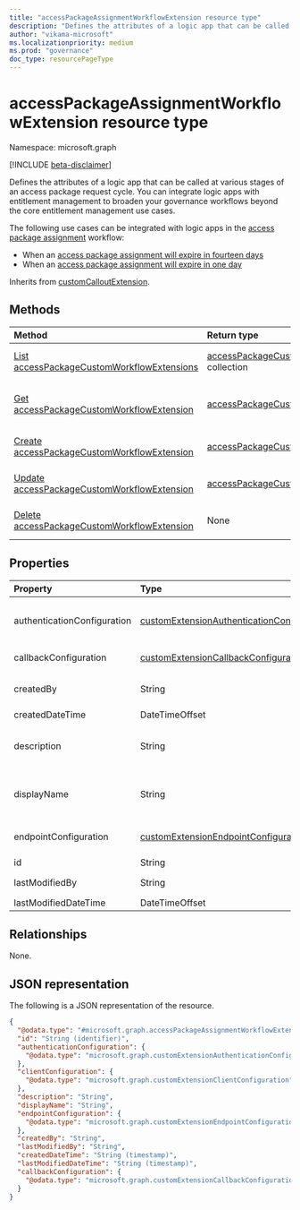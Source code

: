 ```yaml
---
title: "accessPackageAssignmentWorkflowExtension resource type"
description: "Defines the attributes of a logic app that can be called at various stages of an access package assignment cycle."
author: "vikama-microsoft"
ms.localizationpriority: medium
ms.prod: "governance"
doc_type: resourcePageType
---
```


# accessPackageAssignmentWorkflowExtension resource type

Namespace: microsoft.graph

[!INCLUDE [beta-disclaimer](../../includes/beta-disclaimer.md)]

Defines the attributes of a logic app that can be called at various stages of an access package request cycle. You can integrate logic apps with entitlement management to broaden your governance workflows beyond the core entitlement management use cases. 

The following use cases can be integrated with logic apps in the [access package assignment](accesspackageassignment.md) workflow:
- When an [access package assignment will expire in fourteen days](accesspackageassignment.md)
- When an [access package assignment will expire in one day](accesspackageassignment.md)

Inherits from [customCalloutExtension](../resources/customcalloutextension.md).

## Methods
|Method|Return type|Description|
|:---|:---|:---|
|[List accessPackageCustomWorkflowExtensions](../api/accesspackagecatalog-list-accesspackagecustomworkflowextensions.md)|[accessPackageCustomWorkflowExtension](../resources/accesspackageassignmentworkflowextension.md) collection|Get a list of the [accessPackageCustomWorkflowExtension](../resources/accesspackageassignmentworkflowextension.md) objects and their properties.|
|[Get accessPackageCustomWorkflowExtension](../api/accessPackagecustomworkflowextension-get.md#retrieve-a-custom-extension-for-use-with-an-access-package-assignment)|[accessPackageCustomWorkflowExtension](../resources/accesspackageassignmentworkflowextension.md)|Read the properties and relationships of an [accessPackageCustomWorkflowExtension](../resources/accesspackageassignmentworkflowextension.md) object.|
|[Create accessPackageCustomWorkflowExtension](../api/accesspackagecatalog-post-accesspackagecustomworkflowextensions.md#create-a-custom-extension-for-use-with-an-access-package-assignment)|[accessPackageCustomWorkflowExtension](../resources/accesspackageassignmentworkflowextension.md)|Update the properties of an [accessPackageCustomWorkflowExtension](../resources/accesspackageassignmentworkflowextension.md) object.|
|[Update accessPackageCustomWorkflowExtension](../api/accessPackagecustomworkflowextension-update.md)|[accessPackageCustomWorkflowExtension](../resources/accesspackageassignmentworkflowextension.md)|Update the properties of an [accessPackageCustomWorkflowExtension](../resources/accesspackageassignmentworkflowextension.md) object.|
|[Delete accessPackageCustomWorkflowExtension](../api/accessPackagecustomworkflowextension-delete.md)|None|Delete an [accessPackageCustomWorkflowExtension](../resources/accesspackageassignmentworkflowextension.md) object.|

## Properties
|Property|Type|Description|
|:---|:---|:---|
|authenticationConfiguration|[customExtensionAuthenticationConfiguration](../resources/customextensionauthenticationconfiguration.md)|Configuration for securing the API call to the logic app. For example, using OAuth client credentials flow. Inherited from [customCalloutExtension](../resources/customcalloutextension.md).|
|callbackConfiguration|[customExtensionCallbackConfiguration](../resources/customextensioncallbackconfiguration.md)|The callback configuration for a custom extension.|
|createdBy|String|The userPrincipalName of the user or identity of the subject that created this resource. Read-only.|
|createdDateTime|DateTimeOffset|When the entity was created.|
|description|String|Description for the customAccessPackageWorkflowExtension object. Inherited from [customCalloutExtension](../resources/customcalloutextension.md).|
|displayName|String|Display name for the customAccessPackageWorkflowExtension object. Inherited from [customCalloutExtension](../resources/customcalloutextension.md).|
|endpointConfiguration|[customExtensionEndpointConfiguration](../resources/customextensionendpointconfiguration.md)|The type and details for configuring the endpoint to call the logic app's workflow. Inherited from [customCalloutExtension](../resources/customcalloutextension.md).|
|id|String|Read-only.|
|lastModifiedBy|String|The userPrincipalName of the identity that last modified the entity. |
|lastModifiedDateTime|DateTimeOffset|When the entity was last modified.|

## Relationships
None.

## JSON representation
The following is a JSON representation of the resource.
<!-- {
  "blockType": "resource",
  "keyProperty": "id",
  "@odata.type": "microsoft.graph.accessPackageAssignmentWorkflowExtension",
  "baseType": "microsoft.graph.customCalloutExtension",
  "openType": false
}
-->
``` json
{
  "@odata.type": "#microsoft.graph.accessPackageAssignmentWorkflowExtension",
  "id": "String (identifier)",
  "authenticationConfiguration": {
    "@odata.type": "microsoft.graph.customExtensionAuthenticationConfiguration"
  },
  "clientConfiguration": {
    "@odata.type": "microsoft.graph.customExtensionClientConfiguration"
  },
  "description": "String",
  "displayName": "String",
  "endpointConfiguration": {
    "@odata.type": "microsoft.graph.customExtensionEndpointConfiguration"
  },
  "createdBy": "String",
  "lastModifiedBy": "String",
  "createdDateTime": "String (timestamp)",
  "lastModifiedDateTime": "String (timestamp)",
  "callbackConfiguration": {
    "@odata.type": "microsoft.graph.customExtensionCallbackConfiguration"
  }
}
```

